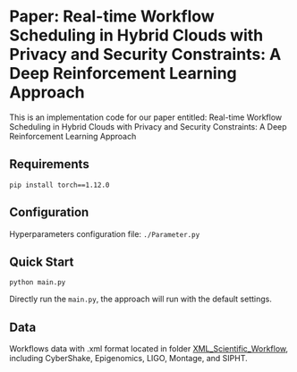 # Paper: Real-time Workflow Scheduling in Hybrid Clouds with Privacy and Security Constraints: A Deep Reinforcement Learning Approach

This is an implementation code for our paper entitled: Real-time Workflow Scheduling in Hybrid Clouds with Privacy and Security Constraints: A Deep Reinforcement Learning Approach

## Requirements
```
pip install torch==1.12.0
```

## Configuration
Hyperparameters configuration file: `./Parameter.py`

## Quick Start
```
python main.py
```

Directly run the `main.py`, the approach will run with the default settings.

## Data
Workflows data with .xml format located in folder [XML_Scientific_Workflow](https://github.com/distsys23/HOPS/tree/main/XML_Scientific_Workflow), including CyberShake, Epigenomics, LIGO, Montage, and SIPHT.


